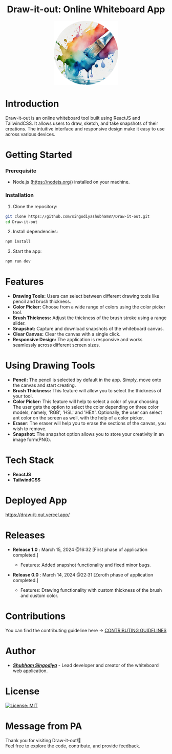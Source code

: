 <h1 align="center">Draw-it-out: Online Whiteboard App</h1> 

<div align="center"><img src="./src/assets/images/readmeLogo.png" width="200px" height="200px"/></div>

# Introduction
Draw-it-out is an online whiteboard tool built using ReactJS and TailwindCSS. It allows users to draw, sketch, and take snapshots of their creations. The intuitive interface and responsive design make it easy to use across various devices.

# Getting Started

### Prerequisite

- Node.js (https://nodejs.org/) installed on your machine.

### Installation

1. Clone the repository:
```bash
git clone https://github.com/singodiyashubham87/Draw-it-out.git
cd Draw-it-out
```
   
2. Install dependencies:
```bash
npm install
```

3. Start the app:
```bash
npm run dev
  ```

# Features

* **Drawing Tools:** Users can select between different drawing tools like pencil and brush thickness.
* **Color Picker:** Choose from a wide range of colors using the color picker tool.
* **Brush Thickness:** Adjust the thickness of the brush stroke using a range slider.
* **Snapshot:** Capture and download snapshots of the whiteboard canvas.
* **Clear Canvas:** Clear the canvas with a single click.
* **Responsive Design:** The application is responsive and works seamlessly across different screen sizes.

# Using Drawing Tools

* **Pencil:** The pencil is selected by default in the app. Simply, move onto the canvas and start creating.
* **Brush Thickness:** This feature will allow you to select the thickness of your tool.
* **Color Picker:** This feature will help to select a color of your choosing. The user gets the option to select the color depending on three color models, namely, 'RGB', 'HSL' and 'HEX'. Optionally, the user can select ant color on the screen as well, with the help of a color picker.
* **Eraser**: The eraser will help you to erase the sections of the canvas, you wish to remove.
* **Snapshot:** The snapshot option allows you to store your creativity in an image form(PNG).

# Tech Stack

* **ReactJS**
* **TailwindCSS**

# Deployed App
https://draw-it-out.vercel.app/

# Releases

* **Release 1.0** : March 15, 2024 @16:32 [First phase of application completed.]
  - Features: Added snapshot functionality and fixed minor bugs.

* **Release 0.0** : March 14, 2024 @22:31 [Zeroth phase of application completed.]
  - Features: Drawing functionality with custom thickness of the brush and custom color.

<!--- Acknowledgements: We would like to thank all the contributors who have helped in the development of ScanVerse. I would greatly appreciate your support and contributions -->

# Contributions

You can find the contributing guideline here -> [CONTRIBUTING GUIDELINES](CONTRIBUTING.md)

# Author

* [**_Shubham Singodiya_**](https://shubham-s-socials.vercel.app/) - Lead developer and creator of the whiteboard web application.

# License

[![License: MIT](https://img.shields.io/badge/License-MIT-yellow.svg)](https://opensource.org/licenses/MIT)


# Message from PA
Thank you for visiting Draw-it-out!💝
</br>Feel free to explore the code, contribute, and provide feedback.



